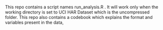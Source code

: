 This repo contains a script names run_analysis.R .
It will work only when the working directory is set to UCI HAR Dataset which is the uncompressed folder.
This repo also contains a codebook which explains the format and variables present in the data,  